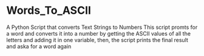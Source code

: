 # Words_To_ASCII
A Python Script that converts Text Strings to Numbers
This script promts for a word and converts it into a number by getting the ASCII values of all the letters and adding it in one variable, then, the script prints the final result and aska for a word again
